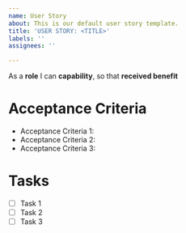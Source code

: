 ```yaml
---
name: User Story
about: This is our default user story template.
title: 'USER STORY: <TITLE>'
labels: ''
assignees: ''

---
```


As a **role** I can **capability**, so that **received benefit**

# Acceptance Criteria

- Acceptance Criteria 1:
- Acceptance Criteria 2:
- Acceptance Criteria 3:

# Tasks

- [ ] Task 1
- [ ] Task 2
- [ ] Task 3
